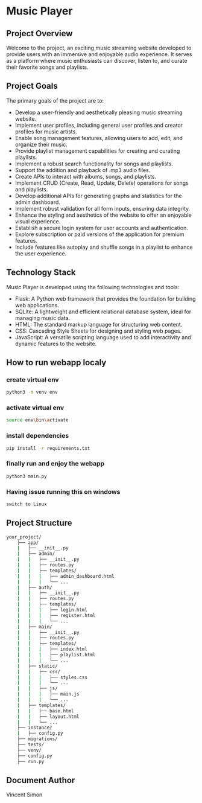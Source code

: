 # Music Player

## Project Overview

Welcome to the project, an exciting music streaming website developed to provide users with an immersive and enjoyable audio experience. It serves as a platform where music enthusiasts can discover, listen to, and curate their favorite songs and playlists.

## Project Goals

The primary goals of the project are to:
- Develop a user-friendly and aesthetically pleasing music streaming website.
- Implement user profiles, including general user profiles and creator profiles for music artists.
- Enable song management features, allowing users to add, edit, and organize their music.
- Provide playlist management capabilities for creating and curating playlists.
- Implement a robust search functionality for songs and playlists.
- Support the addition and playback of .mp3 audio files.
- Create APIs to interact with albums, songs, and playlists.
- Implement CRUD (Create, Read, Update, Delete) operations for songs and playlists.
- Develop additional APIs for generating graphs and statistics for the admin dashboard.
- Implement robust validation for all form inputs, ensuring data integrity.
- Enhance the styling and aesthetics of the website to offer an enjoyable visual experience.
- Establish a secure login system for user accounts and authentication.
- Explore subscription or paid versions of the application for premium features.
- Include features like autoplay and shuffle songs in a playlist to enhance the user experience.

## Technology Stack

Music Player is developed using the following technologies and tools:
- Flask: A Python web framework that provides the foundation for building web applications.
- SQLite: A lightweight and efficient relational database system, ideal for managing music data.
- HTML: The standard markup language for structuring web content.
- CSS: Cascading Style Sheets for designing and styling web pages.
- JavaScript: A versatile scripting language used to add interactivity and dynamic features to the website.


## How to run webapp localy

### create virtual env
```bash
python3 -m venv env
```
### activate virtual env

```bash
source env\bin\activate
```
### install dependencies
```bash
pip install -r requirements.txt
```

### finally run and enjoy the webapp
```bash
python3 main.py
```
### Having issue running this on windows
```bash
switch to Linux 
```



## Project Structure
```bash
your_project/
    ├── app/
    |   ├── __init__.py
    |   ├── admin/
    |   |   ├── __init__.py
    |   |   ├── routes.py
    |   |   ├── templates/
    |   |   |   ├── admin_dashboard.html
    |   |   |   └── ...
    |   ├── auth/
    |   |   ├── __init__.py
    |   |   ├── routes.py
    |   |   ├── templates/
    |   |   |   ├── login.html
    |   |   |   ├── register.html
    |   |   |   └── ...
    |   ├── main/
    |   |   ├── __init__.py
    |   |   ├── routes.py
    |   |   ├── templates/
    |   |   |   ├── index.html
    |   |   |   ├── playlist.html
    |   |   |   └── ...
    |   ├── static/
    |   |   ├── css/
    |   |   |   ├── styles.css
    |   |   |   └── ...
    |   |   ├── js/
    |   |   |   ├── main.js
    |   |   |   └── ...
    |   ├── templates/
    |   |   ├── base.html
    |   |   ├── layout.html
    |   |   └── ...
    ├── instance/
    |   ├── config.py
    ├── migrations/
    ├── tests/
    ├── venv/
    ├── config.py
    ├── run.py
```

## Document Author

Vincent Simon
